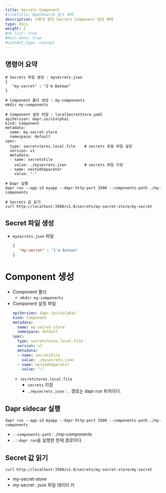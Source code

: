 ```yaml
---
title: Secrets Component
#linkTitle: OpenSearch 링크 제목
description: 사용자 정의 Secrets Component 생성 예제
type: docs
weight: 2
#no_list: true
#main_menu: true
#content_type: concept
---
```


## 명령어 요약
```shell
# Secrets 파일 생성 : mysecrets.json
{
   "my-secret" : "I'm Batman"
}

# Component 폴더 생성 : my-components 
mkdir my-components

# Component 설정 파일 : localSecretStore.yaml
apiVersion: dapr.io/v1alpha1
kind: Component
metadata:
  name: my-secret-store
  namespace: default
spec:
  type: secretstores.local.file    # secrets 로컬 파일 설정
  version: v1
  metadata:
  - name: secretsFile
    value: ./mysecrets.json        # secrets 파일 지정 
  - name: nestedSeparator
    value: ":"

# Dapr 실행
dapr run --app-id myapp --dapr-http-port 3500 --components-path ./my-components

# Secrets 값 읽기
curl http://localhost:3500/v1.0/secrets/my-secret-store/my-secret
```

## Secret 파일 생성
- `mysecrets.json` 파일
  ```json
  {
     "my-secret" : "I'm Batman"
  }
  ```

# Component 생성
- Component 폴더 
  - `mkdir my-components`
- Component 설정 파일
  ```yaml
  apiVersion: dapr.io/v1alpha1
  kind: Component
  metadata:
    name: my-secret-store
    namespace: default
  spec:
    type: secretstores.local.file
    version: v1
    metadata:
    - name: secretsFile
      value: ./mysecrets.json
    - name: nestedSeparator
      value: ":"
  ```
  - `secretstores.local.file`
    - `secrets` 지정
    - `./mysecrets.json` : `.` 경로는 dapr run 위치이다.

## Dapr sidecar 실행
```shell
dapr run --app-id myapp --dapr-http-port 3500 --components-path ./my-components
```
- `--components-path` : ./my-components
- `.` : `dapr run`을 실행한 현재 경로이다.

## Secret 값 읽기
```shell
curl http://localhost:3500/v1.0/secrets/my-secret-store/my-secret
```
- my-secret-store
- my-secret : json 파일 데이터 키